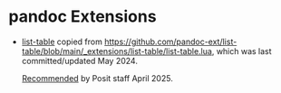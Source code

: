 pandoc Extensions
==============

* [list-table](https://github.com/pandoc-ext/list-table) copied from
  <https://github.com/pandoc-ext/list-table/blob/main/_extensions/list-table/list-table.lua>, which was last committed/updated May 2024.

  [Recommended](https://github.com/quarto-dev/quarto-cli/issues/8732) by Posit staff April 2025.
